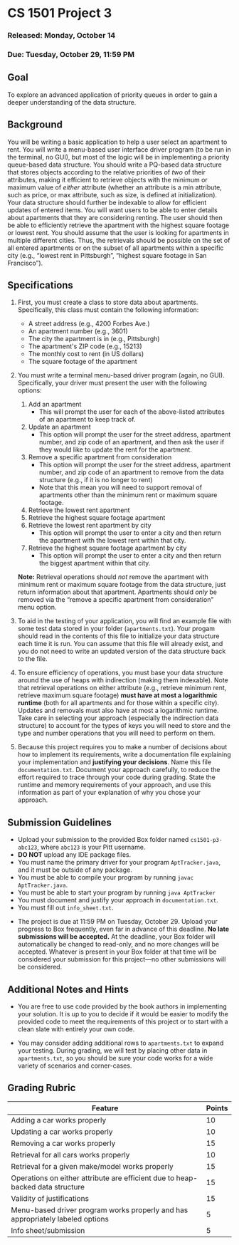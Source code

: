 # CS 1501 Project 3

### Released: Monday, October 14

### Due: Tuesday, October 29, 11:59 PM

## Goal

To explore an advanced application of priority queues in order to gain a deeper understanding of the data structure.

## Background

You will be writing a basic application to help a user select an apartment to rent.
You will write a menu-based user interface driver program (to be run in the terminal, no GUI), but most of the logic will be in implementing a priority queue-based data structure.
You should write a PQ-based data structure that stores objects according to the relative priorities of *two* of their attributes, making it efficient to retrieve objects with the minimum or maximum value of *either* attribute (whether an attribute is a min attribute, such as price, or max attribute, such as size, is defined at initialization).
Your data structure should further be indexable to allow for efficient updates of entered items.
You will want users to be able to enter details about apartments that they are considering renting.
The user should then be able to efficiently retrieve the apartment with the highest square footage or lowest rent.
You should assume that the user is looking for apartments in multiple different cities.
Thus, the retrievals should be possible on the set of all entered apartments or on the subset of all apartments within a specific city (e.g., “lowest rent in Pittsburgh”, “highest square footage in San Francisco”).

## Specifications

1.  First, you must create a class to store data about apartments.
	Specifically, this class must contain the following information:
	*  A street address (e.g., 4200 Forbes Ave.)
	*  An apartment number (e.g., 3601)
	*  The city the apartment is in (e.g., Pittsburgh)
	*  The apartment's ZIP code (e.g., 15213)
	*  The monthly cost to rent (in US dollars)
	*  The square footage of the apartment

2.  You must write a terminal menu-based driver program (again, no GUI).
	Specifically, your driver must present the user with the following options:
	1.  Add an apartment
		*  This will prompt the user for each of the above-listed attributes of an apartment to keep track of.
	2.  Update an apartment
		*  This option will prompt the user for the street address, apartment number, and zip code of an apartment, and then ask the user if they would like to update the rent for the apartment.
	3.  Remove a specific apartment from consideration
		*  This option will prompt the user for the street address, apartment number, and zip code of an apartment to remove from the data structure (e.g., if it is no longer to rent)
		*  Note that this mean you will need to support removal of apartments other than the minimum rent or maximum square footage.
	4.  Retrieve the lowest rent apartment
	5.  Retrieve the highest square footage apartment
	6.  Retrieve the lowest rent apartment by city
		* This option will prompt the user to enter a city and then return the apartment with the lowest rent within that city.
	7.  Retrieve the highest square footage apartment by city
		* This option will prompt the user to enter a city and then return the biggest apartment within that city.

    **Note:** Retrieval operations should *not* remove the apartment with minimum rent or maximum square footage from the data structure, just return information about that apartment.
	Apartments should *only* be removed via the “remove a specific apartment from consideration” menu option.

3.  To aid in the testing of your application, you will find an example file with some test data stored in your folder (`apartments.txt`).
	Your progam should read in the contents of this file to initialize your data structure each time it is run.
	You can assume that this file will already exist, and you do not need to write an updated version of the data structure back to the file.

4.  To ensure efficiency of operations, you must base your data structure around the use of heaps with indirection (making them indexable).
	Note that retrieval operations on either attribute (e.g., retrieve minimum rent, retrieve maximum square footage) **must have at most a logarithmic runtime** (both for all apartments and for those within a specific city).
	Updates and removals must also have at most a logarithmic runtime.
	Take care in selecting your approach (especially the indirection data structure) to account for the types of keys you will need to store and the type and number operations that you will need to perform on them.

5.  Because this project requires you to make a number of decisions about how to implement its requirements, write a documentation file explaining your implementation and **justifying your decisions**.
	Name this file `documentation.txt`.
	Document your approach carefully, to reduce the effort required to trace through your code during grading.
	State the runtime and memory requirements of your approach, and use this information as part of your explanation of why you chose your approach.

## Submission Guidelines
* Upload your submission to the provided Box folder named `cs1501-p3-abc123`, where `abc123` is your Pitt username.
* **DO NOT** upload any IDE package files.
* You must name the primary driver for your program `AptTracker.java`, and it must be outside of any package.
* You must be able to compile your program by running `javac AptTracker.java`.
* You must be able to start your program by running `java AptTracker`
* You must document and justify your approach in `documentation.txt`.
* You must fill out `info_sheet.txt`.
- The project is due at 11:59 PM on Tuesday, October 29. Upload your progress to Box frequently, even far in advance of this deadline. **No late submissions will be accepted.** At the deadline, your Box folder will automatically be changed to read-only, and no more changes will be accepted. Whatever is present in your Box folder at that time will be considered your submission for this project—no other submissions will be considered.

## Additional Notes and Hints

*  You are free to use code provided by the book authors in implementing your solution.  It is up to you to decide if it would be easier to modify the provided code to meet the requirements of this project or to start with a clean slate with entirely your own code.

* You may consider adding additional rows to `apartments.txt` to expand your testing. During grading, we will test by placing other data in `apartments.txt`, so you should be sure your code works for a wide variety of scenarios and corner-cases.


## Grading Rubric
| Feature | Points
| ------- | ------
| Adding a car works properly | 10
| Updating a car works properly | 10
| Removing a car works properly | 15
| Retrieval for all cars works properly | 10
| Retrieval for a given make/model works properly | 15
| Operations on either attribute are efficient due to heap-backed data structure | 15
| Validity of justifications | 15
| Menu-based driver program works properly and has appropriately labeled options | 5
| Info sheet/submission | 5

